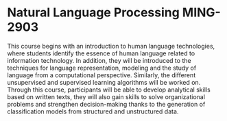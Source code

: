 # Natural Language Processing MING-2903

This course begins with an introduction to human language technologies, where students identify the essence of human language related to information technology. In addition, they will be introduced to the techniques for language representation, modeling and the study of language from a computational perspective. Similarly, the different unsupervised and supervised learning algorithms will be worked on. Through this course, participants will be able to develop analytical skills based on written texts, they will also gain skills to solve organizational problems and strengthen decision-making thanks to the generation of classification models from structured and unstructured data.


